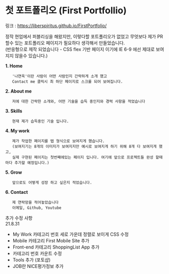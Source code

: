 # 첫 포트폴리오 (First Portfollio)

링크 : https://liberspiritus.github.io/FirstPortfolio/

정작 현업에서 퍼블리싱을 해왔지만, 이렇다할 포트폴리오가 없었고
무엇보다 제가 PR할수 있는 포트폴리오 페이지가 필요하다 생각해서 만들었습니다.  
(반응형으로 제작 되었습니다 - CSS flex 기반 페이지 이기에
IE 6-9 에선 제대로 보여지지 않을수 있습니다.)

**1. Home**

```
   '나연욱'이란 사람이 어떤 사람인지 간략하게 소개 했고
   Contact me 클릭시 최 하단 페이지로 스크롤 되어 보여집니다.
```

**2. About me**

```
   저에 대한 간략한 소개와, 어떤 기술을 습득 중인지와 경력 사항을 적었습니다
```

**3. Skills**

```
   현재 제가 습득중인 기술 입니다.
```

**4. My work**

```
   제가 작업한 페이지를 탭 형식으로 보여지게 했습니다.
   (보여지기는 8개의 이미지가 보여지지만 예시로 보여지게 하기 위해 8개 다 보여지게 했고,
   실제 구현된 페이지는 첫번째에있는 페이지 입니다. 여기에 앞으로 프로젝트들 완성 할때마다 추가할 예정입니다.)
```

**5. Grow**

```
   앞으로도 어떻게 성장 하고 싶은지 적었습니다.
```

**6. Contact**

```
   제 연락망을 적어놓았습니다
   이메일, Github, Youtube
```

추가 수정 사항  
21.8.31

- My Work 카테고리 번호 세로 가운데 정렬로 보이게 CSS 수정
- Mobile 카테고리 First Mobile Site 추가
- Front-end 카테고리 ShoppingList App 추가
- 카테고리 번호 카운트 수정
- Tools 추가 (포토샵)
- JOB란 NICE평가정보 추가
